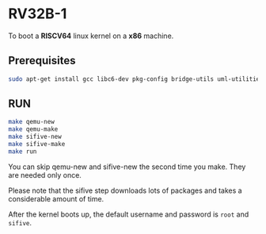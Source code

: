 # RV32B-1

To boot a **RISCV64** linux kernel on a **x86** machine.

## Prerequisites

``` bash
sudo apt-get install gcc libc6-dev pkg-config bridge-utils uml-utilities zlib1g-dev libglib2.0-dev autoconf automake libtool libsdl1.2-dev unzip autoconf automake autotools-dev curl libmpc-dev libmpfr-dev libgmp-dev gawk build-essential bison flex texinfo gperf libtool patchutils bc
```

## RUN

``` bash
make qemu-new
make qemu-make
make sifive-new
make sifive-make
make run
```

You can skip qemu-new and sifive-new the second time you make. They are needed only once.

Please note that the sifive step downloads lots of packages and takes a considerable amount of time.

After the kernel boots up, the default username and password is `root` and `sifive`.
